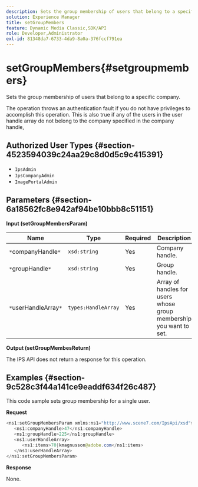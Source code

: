 ```yaml
---
description: Sets the group membership of users that belong to a specific company.
solution: Experience Manager
title: setGroupMembers
feature: Dynamic Media Classic,SDK/API
role: Developer,Administrator
exl-id: 81348da7-6733-4da9-8a0a-376fccf791ea
---
```

# setGroupMembers{#setgroupmembers}

Sets the group membership of users that belong to a specific company.

 The operation throws an authentication fault if you do not have privileges to accomplish this operation. This is also true if any of the users in the user handle array do not belong to the company specified in the company handle, 

## Authorized User Types {#section-4523594039c24aa29c8d0d5c9c415391}

* `IpsAdmin` 
* `IpsCompanyAdmin` 
* `ImagePortalAdmin`

## Parameters {#section-6a18562fc8e942af94be10bbb8c51151}

**Input (setGroupMembersParam)** 

|  Name  | Type  | Required  | Description  |
|---|---|---|---|
|  `*`companyHandle`*`  | `xsd:string`  | Yes  | Company handle.  |
|  `*`groupHandle`*`  | `xsd:string`  | Yes  | Group handle.  |
|  `*`userHandleArray`*`  | `types:HandleArray`  | Yes  | Array of handles for users whose group membership you want to set.  |

**Output (setGroupMembesReturn)**

The IPS API does not return a response for this operation.

## Examples {#section-9c528c3f44a141ce9eaddf634f26c487}

This code sample sets group membership for a single user.

**Request** 

```java
<ns1:setGroupMembersParam xmlns:ns1="http://www.scene7.com/IpsApi/xsd">
   <ns1:companyHandle>47</ns1:companyHandle>
   <ns1:groupHandle>225</ns1:groupHandle>
   <ns1:userHandleArray>
      <ns1:items>70|kmagnusson@adobe.com</ns1:items>
   </ns1:userHandleArray>
</ns1:setGroupMembersParam>
```

**Response**

None.
